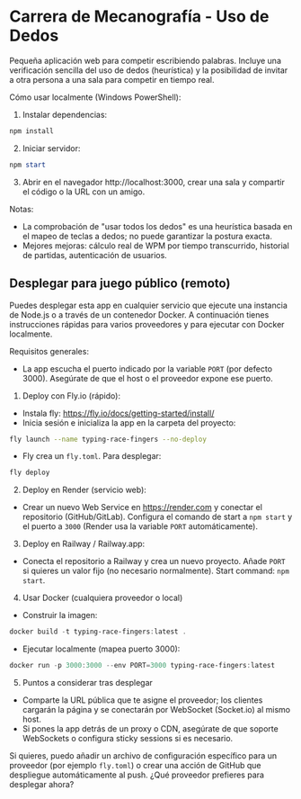 # Carrera de Mecanografía - Uso de Dedos

Pequeña aplicación web para competir escribiendo palabras. Incluye una verificación sencilla del uso de dedos (heurística) y la posibilidad de invitar a otra persona a una sala para competir en tiempo real.

Cómo usar localmente (Windows PowerShell):

1. Instalar dependencias:

```powershell
npm install
```

2. Iniciar servidor:

```powershell
npm start
```

3. Abrir en el navegador http://localhost:3000, crear una sala y compartir el código o la URL con un amigo.

Notas:
- La comprobación de "usar todos los dedos" es una heurística basada en el mapeo de teclas a dedos; no puede garantizar la postura exacta.
- Mejores mejoras: cálculo real de WPM por tiempo transcurrido, historial de partidas, autenticación de usuarios.

## Desplegar para juego público (remoto)

Puedes desplegar esta app en cualquier servicio que ejecute una instancia de Node.js o a través de un contenedor Docker. A continuación tienes instrucciones rápidas para varios proveedores y para ejecutar con Docker localmente.

Requisitos generales:
- La app escucha el puerto indicado por la variable `PORT` (por defecto 3000). Asegúrate de que el host o el proveedor expone ese puerto.

1) Deploy con Fly.io (rápido):

- Instala fly: https://fly.io/docs/getting-started/install/
- Inicia sesión e inicializa la app en la carpeta del proyecto:

```bash
fly launch --name typing-race-fingers --no-deploy
```

- Fly crea un `fly.toml`. Para desplegar:

```bash
fly deploy
```

2) Deploy en Render (servicio web):

- Crear un nuevo Web Service en https://render.com y conectar el repositorio (GitHub/GitLab). Configura el comando de start a `npm start` y el puerto a `3000` (Render usa la variable `PORT` automáticamente).

3) Deploy en Railway / Railway.app:

- Conecta el repositorio a Railway y crea un nuevo proyecto. Añade `PORT` si quieres un valor fijo (no necesario normalmente). Start command: `npm start`.

4) Usar Docker (cualquiera proveedor o local)

- Construir la imagen:

```powershell
docker build -t typing-race-fingers:latest .
```

- Ejecutar localmente (mapea puerto 3000):

```powershell
docker run -p 3000:3000 --env PORT=3000 typing-race-fingers:latest
```

5) Puntos a considerar tras desplegar

- Comparte la URL pública que te asigne el proveedor; los clientes cargarán la página y se conectarán por WebSocket (Socket.io) al mismo host.
- Si pones la app detrás de un proxy o CDN, asegúrate de que soporte WebSockets o configura sticky sessions si es necesario.

Si quieres, puedo añadir un archivo de configuración específico para un proveedor (por ejemplo `fly.toml`) o crear una acción de GitHub que despliegue automáticamente al push. ¿Qué proveedor prefieres para desplegar ahora?
